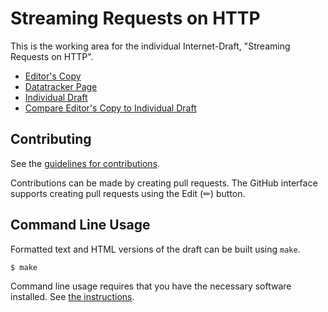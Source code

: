 # Streaming Requests on HTTP

This is the working area for the individual Internet-Draft, "Streaming Requests on HTTP".

* [Editor's Copy](https://kazuho.github.io/draft-kazuho-httpbis-incremental-http/#go.draft-kazuho-httpbis-incremental-http.html)
* [Datatracker Page](https://datatracker.ietf.org/doc/draft-kazuho-httpbis-incremental-http)
* [Individual Draft](https://datatracker.ietf.org/doc/html/draft-kazuho-httpbis-incremental-http)
* [Compare Editor's Copy to Individual Draft](https://kazuho.github.io/draft-kazuho-httpbis-incremental-http/#go.draft-kazuho-httpbis-incremental-http.diff)


## Contributing

See the
[guidelines for contributions](https://github.com/kazuho/draft-kazuho-httpbis-incremental-http/blob/main/CONTRIBUTING.md).

Contributions can be made by creating pull requests.
The GitHub interface supports creating pull requests using the Edit (✏) button.


## Command Line Usage

Formatted text and HTML versions of the draft can be built using `make`.

```sh
$ make
```

Command line usage requires that you have the necessary software installed.  See
[the instructions](https://github.com/martinthomson/i-d-template/blob/main/doc/SETUP.md).

